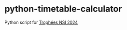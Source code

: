 # python-timetable-calculator

Python script for [Trophées NSI 2024](https://depot.trophees-nsi.fr/)
